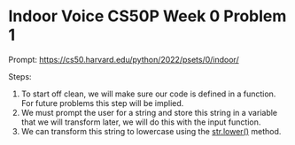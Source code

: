 # Indoor Voice CS50P Week 0 Problem 1

Prompt:
https://cs50.harvard.edu/python/2022/psets/0/indoor/

Steps:
1) To start off clean, we will make sure our code is defined in a function. For future problems this step will be implied.
2) We must prompt the user for a string and store this string in a variable that we will transform later, we will do this with the input function.
3) We can transform this string to lowercase using the [str.lower()](https://docs.python.org/3/library/stdtypes.html#str.lower) method.

